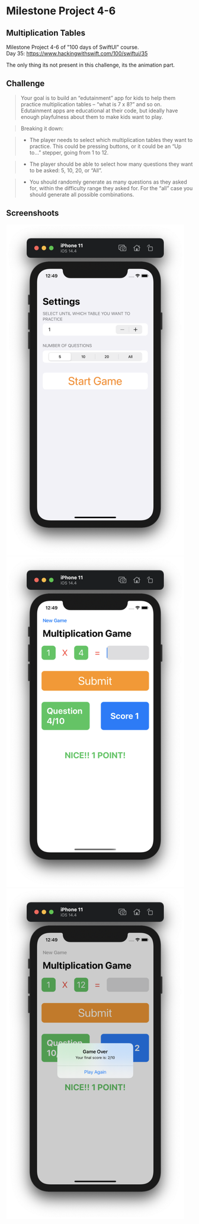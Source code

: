 # Milestone Project 4-6
## Multiplication Tables

Milestone Project 4-6 of "100 days of SwiftUI" course.</br>
Day 35: https://www.hackingwithswift.com/100/swiftui/35

The only thing its not present in this challenge, its the animation part.

## Challenge

>Your goal is to build an “edutainment” app for kids to help them practice multiplication tables – “what is 7 x 8?” and so on. Edutainment apps are educational at their code, but ideally have enough playfulness about them to make kids want to play.

>Breaking it down:

>- The player needs to select which multiplication tables they want to practice. This could be pressing buttons, or it could be an “Up to…” stepper, going from 1 to 12.

>- The player should be able to select how many questions they want to be asked: 5, 10, 20, or “All”.

>- You should randomly generate as many questions as they asked for, within the difficulty range they asked for. For the “all” case you should generate all possible combinations.

## Screenshoots

<img src="screenshots/settingsView.png" width="481" height="891"/><img src="screenshots/gameView.png" width="481" height="891"/><img src="screenshots/gameOver.png" width="481" height="891"/>
